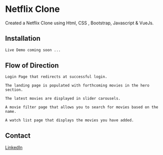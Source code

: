 # Netflix Clone

Created a Netflix Clone using Html, CSS , Bootstrap, Javascript & VueJs.

## Installation


```bash
Live Demo coming soon ... 
```

## Flow of Direction

```text
Login Page that redirects at successful login.

The landing page is populated with forthcoming movies in the hero section.

The latest movies are displayed in slider carousels. 

A movie filter page that allows you to search for movies based on the name.

A watch list page that displays the movies you have added.

```

## Contact
[LinkedIn](https://www.linkedin.com/in/gareth-williams-rsa/) 
